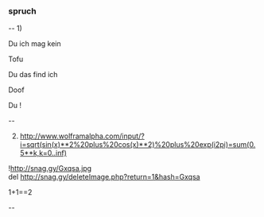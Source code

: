 ### spruch
--
1)

Du ich mag kein 

Tofu

Du das find ich

Doof

Du !

--

2) http://www.wolframalpha.com/input/?i=sqrt(sin(x)**2%20plus%20cos(x)**2)%20plus%20exp(i2pi)=sum(0.5**k,k=0..inf)

!http://snag.gy/Gxqsa.jpg    
del http://snag.gy/deleteImage.php?return=1&hash=Gxqsa

1+1==2

--

